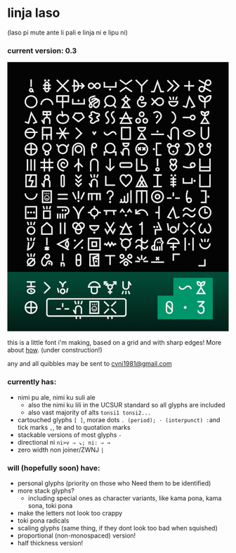 # linja laso
(laso pi mute ante li pali e linja ni e lipu ni)
### current version: 0.3
![specimen of v0.2](specimens/0.3.png)

this is a little font i'm making, based on a grid and with sharp edges! More about [how](https://github.com/cvni1981/linja-laso/wiki). (under construction!)

any and all quibbles may be sent to cvni1981@gmail.com

### currently has:
- nimi pu ale, nimi ku suli ale
    - also the nimi ku lili in the UCSUR standard so all glyphs are included
    - also vast majority of alts `tonsi1 tonsi2...`
- cartouched glyphs `[ ]`, morae dots `. (period); · (interpunct) :`and tick marks `,`, te and to quotation marks
- stackable versions of most glyphs `-`
- directional ni `ni>v ⇒ ↘; ni: ⇒ →`
- zero width non joiner/ZWNJ `|`

### will (hopefully soon) have:
- personal glyphs (priority on those who Need them to be identified)
- more stack glyphs?
    - including special ones as character variants, like kama pona, kama sona, toki pona
- make the letters not look too crappy
- toki pona radicals
- scaling glyphs (same thing, if they dont look too bad when squished)
- proportional (non-monospaced) version!
- half thickness version!
